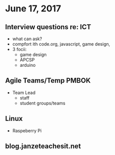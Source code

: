 # June 17, 2017

## Interview questions re: ICT
- what can ask?
- compfort ith code.org, javascript, game design, 
- 3 focii:
  - game design
  - APCSP
  - arduino

## Agile Teams/Temp PMBOK
- Team Lead 
  - staff
  - student groups/teams
  
## Linux
  - Raspeberry Pi
  
## blog.janzeteachesit.net
